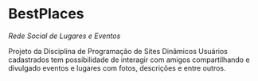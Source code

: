 ﻿# BestPlaces
_Rede Social de Lugares e Eventos_

Projeto da Disciplina de Programação de Sites Dinâmicos
Usuários cadastrados tem possibilidade de interagir com amigos compartilhando e divulgado eventos e lugares com fotos, descrições e entre outros.
